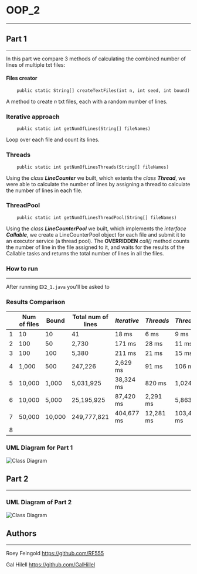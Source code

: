 # OOP_2

___

## Part 1

___
In this part we compare 3 methods of calculating the combined number of lines of multiple txt files:

#### Files creator

```
    public static String[] createTextFiles(int n, int seed, int bound)
```

A method to create *n* txt files, each with a random number of lines.

### Iterative approach

```
    public static int getNumOfLines(String[] fileNames)
```

Loop over each file and count its lines.

### Threads

```
    public static int getNumOfLinesThreads(String[] fileNames)
```

Using the *class* ***LineCounter*** we built, which extents the *class* ***Thread***, we were able to calculate the
number of lines by assigning a thread to calculate the number of lines in each file.

### ThreadPool

```
    public static int getNumOfLinesThreadPool(String[] fileNames)
```

Using the *class* ***LineCounterPool*** we built, which implements the *interface* ***Callable***, we create a
LineCounterPool object for each file and submit it to an executor service (a thread pool).
The **OVERRIDDEN** *call()* method counts the number of line in the file assigned to it, and waits for the results of
the Callable tasks and returns the total number of lines in all the files.
### How to run
___
After running ``EX2_1.java`` you'll be asked to   
### Results Comparison

|     | Num of files | Bound  | Total num of lines | *Iterative* | *Threads* | *ThreadPool* |
|-----|--------------|--------|--------------------|-------------|-----------|--------------|
| 1   | 10           | 10     | 41                 | 18 ms       | 6 ms      | 9 ms         |
| 2   | 100          | 50     | 2,730              | 171 ms      | 28 ms     | 11 ms        |
| 3   | 100          | 100    | 5,380              | 211 ms      | 21 ms     | 15 ms        | 
| 4   | 1,000        | 500    | 247,226            | 2,629 ms    | 91 ms     | 106 ms       |
| 5   | 10,000       | 1,000  | 5,031,925          | 38,324 ms   | 820 ms    | 1,024 ms     |
| 6   | 10,000       | 5,000  | 25,195,925         | 87,420 ms   | 2,291 ms  | 5,863 ms     |
| 7   | 50,000       | 10,000 | 249,777,821        | 404,677 ms  | 12,281 ms | 103,469 ms   |
| 8   |              |        |                    |             |           |              |

### UML Diagram for Part 1

![Class Diagram](http://www.plantuml.com/plantuml/proxy?src=https://raw.githubusercontent.com/GalHillel/OOP_2/main/UML/EX2_1_UML.plantuml)

## Part 2

___

### UML Diagram of Part 2

![Class Diagram](http://www.plantuml.com/plantuml/proxy?src=https://raw.githubusercontent.com/GalHillel/OOP_2/main/UML/Ex2_2_UML.plantuml)

## Authors

___
Roey Feingold https://github.com/RF555

Gal Hilell https://github.com/GalHillel